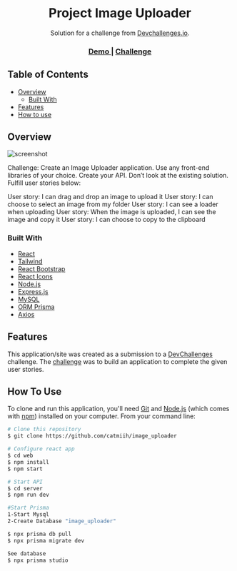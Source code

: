 <!-- Please update value in the {}  -->

<h1 align="center">Project Image Uploader</h1>

<div align="center">
   Solution for a challenge from  <a href="http://devchallenges.io" target="_blank">Devchallenges.io</a>.
</div>

<div align="center">
  <h3>
    <a href="#" disabled>
      Demo
    </a>
    <span> | </span>
    <a href="https://devchallenges.io/challenges/O2iGT9yBd6xZBrOcVirx">
      Challenge
    </a>
  </h3>
</div>

<!-- TABLE OF CONTENTS -->

## Table of Contents

- [Overview](#overview)
  - [Built With](#built-with)
- [Features](#features)
- [How to use](#how-to-use)

<!-- OVERVIEW -->

## Overview

![screenshot](https://i.imgur.com/uUjXPWW.png)

Challenge: Create an Image Uploader application. Use any front-end libraries of your choice. Create your API. Don’t look at the existing solution. Fulfill user stories below:

User story: I can drag and drop an image to upload it
User story: I can choose to select an image from my folder
User story: I can see a loader when uploading
User story: When the image is uploaded, I can see the image and copy it
User story: I can choose to copy to the clipboard

### Built With

<!-- This section should list any major frameworks that you built your project using. Here are a few examples.-->

- [React](https://reactjs.org/)
- [Tailwind](https://tailwindcss.com/)
- [React Bootstrap](https://react-bootstrap.github.io/getting-started/introduction/)
- [React Icons](https://react-icons.github.io/react-icons)
- [Node.js](https://nodejs.org/en/docs/)
- [Express.js](https://expressjs.com/pt-br/)
- [MySQL](https://expressjs.com/en/guide/database-integration.html#mysql)
- [ORM Prisma](https://www.prisma.io/docs/getting-started/quickstart)
- [Axios](https://axios-http.com/docs/intro)

## Features

<!-- List the features of your application or follow the template. Don't share the figma file here :) -->

This application/site was created as a submission to a [DevChallenges](https://devchallenges.io/challenges) challenge. The [challenge](https://devchallenges.io/challenges/O2iGT9yBd6xZBrOcVirx) was to build an application to complete the given user stories.

## How To Use

<!-- Example: -->

To clone and run this application, you'll need [Git](https://git-scm.com) and [Node.js](https://nodejs.org/en/download/) (which comes with [npm](http://npmjs.com)) installed on your computer. From your command line:

```bash
# Clone this repository
$ git clone https://github.com/catmiih/image_uploader

# Configure react app
$ cd web
$ npm install
$ npm start

# Start API
$ cd server
$ npm run dev

#Start Prisma
1-Start Mysql
2-Create Database "image_uploader"

$ npx prisma db pull
$ npx prisma migrate dev

See database
$ npx prisma studio
```

